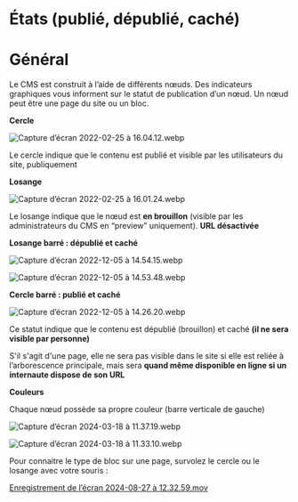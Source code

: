 # États (publié, dépublié, caché)

# **Général**

Le CMS est construit à l’aide de différents nœuds. Des indicateurs graphiques vous informent sur le statut de publication d’un nœud. Un nœud peut être une page du site ou un bloc.

**Cercle**

![Capture d’écran 2022-02-25 à 16.04.12.webp](Édition%20des%20contenus/Capture_decran_2022-02-25_a_16.04.12.webp)

Le cercle indique que le contenu est publié et visible par les utilisateurs du site, publiquement

**Losange**

![Capture d’écran 2022-02-25 à 16.01.24.webp](Édition%20des%20contenus/Capture_decran_2022-02-25_a_16.01.24.webp)

Le losange indique que le nœud est **en brouillon** (visible par les administrateurs du CMS en “preview” uniquement). **URL désactivée**

**Losange barré : dépublié et caché**

![Capture d’écran 2022-12-05 à 14.54.15.webp](Édition%20des%20contenus/Capture_decran_2022-12-05_a_14.54.15.webp)

![Capture d’écran 2022-12-05 à 14.53.48.webp](Édition%20des%20contenus/Capture_decran_2022-12-05_a_14.53.48.webp)

**Cercle barré : publié et caché**

![Capture d’écran 2022-12-05 à 14.26.20.webp](Édition%20des%20contenus/Capture_decran_2022-12-05_a_14.26.20.webp)

Ce statut indique que le contenu est dépublié (brouillon) et caché **(il ne sera visible par personne)**

S'il s'agit d'une page, elle ne sera pas visible dans le site si elle est reliée à l’arborescence principale, mais sera **quand même disponible en ligne si un internaute dispose de son URL**

**Couleurs**

Chaque nœud possède sa propre couleur (barre verticale de gauche) 

![Capture d’écran 2024-03-18 à 11.37.19.webp](États%20(publiÉ,%20dÉpubliÉ,%20cachÉ)%203b040a51acdc48d5957eedf5cb50af20/Capture_decran_2024-03-18_a_11.37.19.webp)

![Capture d’écran 2024-03-18 à 11.33.10.webp](États%20(publiÉ,%20dÉpubliÉ,%20cachÉ)%203b040a51acdc48d5957eedf5cb50af20/Capture_decran_2024-03-18_a_11.33.10.webp)

Pour connaitre le type de bloc sur une page, survolez le cercle ou le losange avec votre souris :

[Enregistrement de l’écran 2024-08-27 à 12.32.59.mov](États%20(publiÉ,%20dÉpubliÉ,%20cachÉ)%203b040a51acdc48d5957eedf5cb50af20/Enregistrement_de_lecran_2024-08-27_a_12.32.59.mov)
